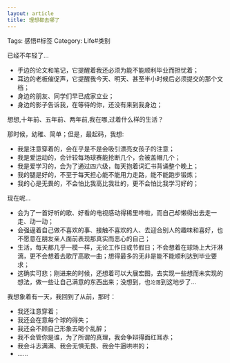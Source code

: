 ```yaml
---
layout: article
title: 理想都去哪了
---
```

Tags: 感悟#标签
Category: Life#类别

已经不年轻了...

* 手边的论文和笔记，它提醒着我还必须为能不能顺利毕业而担忧着；
* 耳边的老板催促声，它提醒我今天、明天、甚至半小时候后必须提交的那个文档；
* 身边的朋友、同学们早已成家立业；
* 身边的影子告诉我，在等待的你，还没有来到我身边；


想想,十年前、五年前、两年前,我在哪,过着什么样的生活？

那时候，幼稚、简单；但是，最起码，我想:
* 我是注意穿着的，会在乎是不是会吸引漂亮女孩子的注意；
* 我是爱运动的，会计较每场球赛能抢断几个，会被盖帽几个；
* 我是爱学习的，会为了通过四六级，每天抱着词汇书背诵整个晚上；
* 我的腿是好的，不至于每天担心能不能用力走路，能不能跑步锻炼；
* 我的心是无畏的，不会怕比我高比我壮的，更不会怕比我学习好的；
<!--more-->

现在呢...
* 会为了一首好听的歌、好看的电视感动得稀里哗啦，而自己却懒得出去走一走、动一动；
* 会强逼着自己做不喜欢的事、接触不喜欢的人、去迎合别人的趣味和喜好，也不愿意在朋友亲人面前表现那真实而恶心的自己；
* 生活，每天都几乎一模一样，无论工作日或节假日；不会想着在球场上大汗淋漓，更不会想着去歌厅高歌一曲；想得最多的无非是能不能顺利达到毕业要求；
* 这确实可悲；刚进来的时候，还想着可以大展宏图，去实现一些想而未实现的想法，做一些让自己满意的东西出来；没想到，也`沦落`到这地步了...


我想象着有一天，我回到了从前，那时：
* 我还注意穿着；
* 我还会在意每个球的得失；
* 我还会不顾自己形象去喝个乱醉；
* 我不会管你是谁，为了所谓的真理，我会争辩得面红耳赤；
* 我会斗志满满、我会无惧无畏、我会牛逼哄哄的；
* ……

